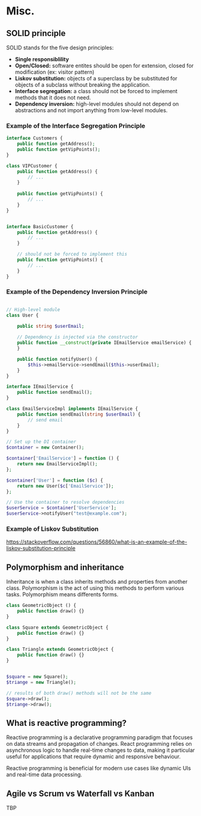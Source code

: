 # Misc.

## SOLID principle

SOLID stands for the five design principles:
- **Single responsiblility**
- **Open/Closed:** software entites should be open for extension, closed for modification (ex: visitor pattern)
- **Liskov substitution:** objects of a superclass by be substituted for objects of a subclass without breaking the application.
- **Interface segregation:** a class should not be forced to implement methods that it does not need.
- **Dependency inversion:** high-level modules should not depend on abstractions and not import anything from low-level modules.

### Example of the Interface Segregation Principle

```php
interface Customers {
    public function getAddress();
    public function getVipPoints();
}

class VIPCustomer {
    public function getAddress() {
        // ...
    }
    
    public function getVipPoints() {
        // ...
    }
}


interface BasicCustomer {
    public function getAddress() {
        // ...
    }

    // should not be forced to implement this
    public function getVipPoints() {
        // ...
    }
}
```

### Example of the Dependency Inversion Principle

```php

// High-level module
class User {
    
    public string $userEmail;

    // Dependency is injected via the constructor
    public function __construct(private IEmailService emailService) {
    }

    public function notifyUser() {
        $this->emailService->sendEmail($this->userEmail);
    }
}

interface IEmailService {
    public function sendEmail();
}

class EmailServiceImpl implements IEmailService {
    public function sendEmail(string $userEmail) {
        // send email
    }
}

// Set up the DI container
$container = new Container();

$container['EmailService'] = function () {
    return new EmailServiceImpl();
};

$container['User'] = function ($c) {
    return new User($c['EmailService']);
};

// Use the container to resolve dependencies
$userService = $container['UserService'];
$userService->notifyUser("test@example.com");
```

### Example of Liskov Substitution

https://stackoverflow.com/questions/56860/what-is-an-example-of-the-liskov-substitution-principle

## Polymorphism and inheritance

Inheritance is when a class inherits methods and properties from another class. Polymorphism is the act of using this methods to perform various tasks. Polymorphism means differents forms.

```php
class GeometricObject () {
    public function draw() {}
}

class Square extends GeometricObject {
    public function draw() {}
}

class Triangle extends GeometricObject {
    public function draw() {}
}


$square = new Square();
$triange = new Triangle();

// results of both draw() methods will not be the same
$square->draw();
$triange->draw();
```

## What is reactive programming?

Reactive programming is a declarative programming paradigm that focuses on data streams and propagation of changes. React programming relies on asynchronous logic to handle real-time changes to data, making it particular useful for applications that require dynamic and responsive behaviour.

Reactive programming is beneficial for modern use cases like dynamic UIs and real-time data processing.

## Agile vs Scrum vs Waterfall vs Kanban

TBP
